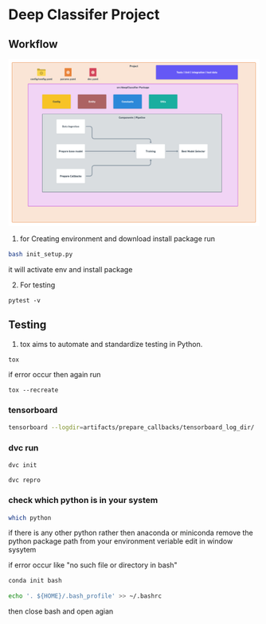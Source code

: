 # Deep Classifer Project

## Workflow

![workflow](https://raw.githubusercontent.com/NeHa77A/DeepCNNClassifier/master/images/Project%20flow.png)


1. for Creating environment and download install package run
```bash
bash init_setup.py
```
it will activate env and install package

2. For testing 
```
pytest -v
```

## Testing
1. tox aims to automate and standardize testing in Python.
```
tox
```
if error occur then again run
```
tox --recreate
```

### tensorboard 
```bash
tensorboard --logdir=artifacts/prepare_callbacks/tensorboard_log_dir/
```

### dvc run
```
dvc init
```
```
dvc repro
```

### check which python is in your system
```bash
which python
```
if there is any other python rather then anaconda or miniconda remove the python package path from your environment veriable edit in window sysytem

if error occur like "no such file or directory in bash"
```bash
conda init bash
```
```bash
echo '. ${HOME}/.bash_profile' >> ~/.bashrc
```
then close bash and open agian 

